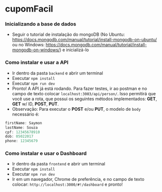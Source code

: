 # cupomFacil

### Inicializando a base de dados
* Seguir o tutorial de instalação do mongoDB (No Ubuntu: https://docs.mongodb.com/manual/tutorial/install-mongodb-on-ubuntu/ ou no Windows: https://docs.mongodb.com/manual/tutorial/install-mongodb-on-windows/) e inicializá-lo

### Como instalar e usar a API
* Ir dentro da pasta `backend` e abrir um terminal
* Executar `npm install`
* Executar `npm run dev`
* Pronto! A API já está rodando. Para fazer testes, ir ao postman e no campo de texto colocar `localhost:3003/api/person/`.
Isso permitirá que você use a rota, que possui os seguintes métodos implementados: **GET**, **GET** w/ ID, **POST**, **PUT**.
* Observação: Para executar o **POST** e/ou **PUT**, o modelo de `body` necessário é: 
```javascript
firstName: Saymon
lastName: Souza
cpf: 12345678910
dob: 05022017
phone: 12345679
```


### Como instalar e usar o Dashboard
* Ir dentro da pasta `frontend` e abrir um terminal
* Executar `npm install`
* Executar `npm run dev`
* Ir em um navegador, Chrome de preferência, e no campo de texto colocar: `http://localhost:3000/#!/dashboard` e pronto!
